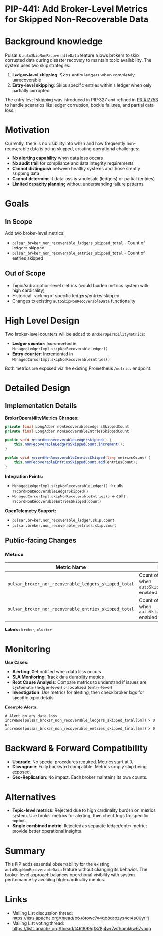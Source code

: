 # PIP-441: Add Broker-Level Metrics for Skipped Non-Recoverable Data

# Background knowledge

Pulsar's `autoSkipNonRecoverableData` feature allows brokers to skip corrupted data during disaster recovery to maintain topic availability. The system uses two skip strategies:

1. **Ledger-level skipping**: Skips entire ledgers when completely unrecoverable
2. **Entry-level skipping**: Skips specific entries within a ledger when only partially corrupted

The entry level skipping was introduced in PIP-327 and refined in [PR #17753](https://github.com/apache/pulsar/pull/17753) to handle scenarios like ledger corruption, bookie failures, and partial data loss.

# Motivation

Currently, there is no visibility into when and how frequently non-recoverable data is being skipped, creating operational challenges:

- **No alerting capability** when data loss occurs
- **No audit trail** for compliance and data integrity requirements  
- **Cannot distinguish** between healthy systems and those silently skipping data
- **Cannot determine** if data loss is wholesale (ledgers) or partial (entries)
- **Limited capacity planning** without understanding failure patterns

# Goals

## In Scope

Add two broker-level metrics:
- `pulsar_broker_non_recoverable_ledgers_skipped_total` - Count of ledgers skipped
- `pulsar_broker_non_recoverable_entries_skipped_total` - Count of entries skipped

## Out of Scope

- Topic/subscription-level metrics (would burden metrics system with high cardinality)
- Historical tracking of specific ledgers/entries skipped
- Changes to existing `autoSkipNonRecoverableData` functionality

# High Level Design

Two broker-level counters will be added to `BrokerOperabilityMetrics`:

- **Ledger counter**: Incremented in `ManagedLedgerImpl.skipNonRecoverableLedger()`
- **Entry counter**: Incremented in `ManagedCursorImpl.skipNonRecoverableEntries()`

Both metrics are exposed via the existing Prometheus `/metrics` endpoint.

# Detailed Design

## Implementation Details

**BrokerOperabilityMetrics Changes:**
```java
private final LongAdder nonRecoverableLedgersSkippedCount;
private final LongAdder nonRecoverableEntriesSkippedCount;

public void recordNonRecoverableLedgerSkipped() {
    this.nonRecoverableLedgersSkippedCount.increment();
}

public void recordNonRecoverableEntriesSkipped(long entriesCount) {
    this.nonRecoverableEntriesSkippedCount.add(entriesCount);
}
```

**Integration Points:**
- `ManagedLedgerImpl.skipNonRecoverableLedger()` → calls `recordNonRecoverableLedgerSkipped()`  
- `ManagedCursorImpl.skipNonRecoverableEntries()` → calls `recordNonRecoverableEntriesSkipped(count)`

**OpenTelemetry Support:**
- `pulsar.broker.non_recoverable_ledger.skip.count` 
- `pulsar.broker.non_recoverable_entries.skip.count`

## Public-facing Changes

### Metrics

| Metric Name | Description | Type |
|-------------|-------------|------|
| `pulsar_broker_non_recoverable_ledgers_skipped_total` | Count of ledgers skipped when `autoSkipNonRecoverableData` enabled | Counter |
| `pulsar_broker_non_recoverable_entries_skipped_total` | Count of entries skipped when `autoSkipNonRecoverableData` enabled | Counter |

**Labels:** `broker`, `cluster`

# Monitoring

**Use Cases:**
- **Alerting**: Get notified when data loss occurs 
- **SLA Monitoring**: Track data durability metrics
- **Root Cause Analysis**: Compare metrics to understand if issues are systematic (ledger-level) or localized (entry-level)
- **Investigation**: Use metrics for alerting, then check broker logs for specific topic details

**Example Alerts:**
```prometheus
# Alert on any data loss
increase(pulsar_broker_non_recoverable_ledgers_skipped_total[5m]) > 0 or
increase(pulsar_broker_non_recoverable_entries_skipped_total[5m]) > 0
```

# Backward & Forward Compatibility

- **Upgrade**: No special procedures required. Metrics start at 0.
- **Downgrade**: Fully backward compatible. Metrics simply stop being exposed.
- **Geo-Replication**: No impact. Each broker maintains its own counts.

# Alternatives

- **Topic-level metrics**: Rejected due to high cardinality burden on metrics system. Use broker metrics for alerting, then check logs for specific topics.
- **Single combined metric**: Rejected as separate ledger/entry metrics provide better operational insights.

# Summary

This PIP adds essential observability for the existing `autoSkipNonRecoverableData` feature without changing its behavior. The broker-level approach balances operational visibility with system performance by avoiding high-cardinality metrics.

# Links

* Mailing List discussion thread: https://lists.apache.org/thread/b638towc7o4qb8dsozys4c14s00yflfj
* Mailing List voting thread: https://lists.apache.org/thread/t461899qf878j4wr7wfhomkhw67vorjp
